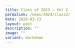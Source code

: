 ```yaml
---
title: Class of 2023 – Vol 2
permalink: /news/2024/class2/
date: 2020-03-23
layout: post
description: ""
image: ""
variant: markdown
---
```

<p></p>